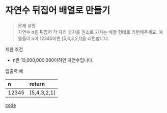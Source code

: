 # 자연수 뒤집어 배열로 만들기
>문제 설명<br>
자연수 n을 뒤집어 각 자리 숫자를 원소로 가지는 배열 형태로 리턴해주세요. 예를들어 n이 12345이면 [5,4,3,2,1]을 리턴합니다.

제한 조건
- n은 10,000,000,000이하인 자연수입니다.

입출력 예

| n | return | 
| :----------------- | :-----------  | 
| 12345 | [5,4,3,2,1] | 

[code]()